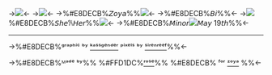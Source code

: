 ->![](https://64.media.tumblr.com/198b54d83f9f822d97c7aa3546300f3b/580a73fa1bebd90b-3d/s400x600/8b2c16c3cc8fc1d1d93a5af22b03633e74a964ad.gifv)<-
->![](https://64.media.tumblr.com/e6a17c43a8f3d3a26eab77321b2535f0/580a73fa1bebd90b-82/s400x600/bcb44a5c2ade605cd05cd7414693423a84cb2b6f.gifv)<-
->%#E8DECB%𝘡𝘰𝘺𝘢%%![](https://64.media.tumblr.com/2fdb81114d8d6a6c9ee3351fb6f69db0/8851735f23cf5f73-9b/s75x75_c1/88690d2a54a89bb6d00f271a1da423b07d7c606e.gifv)<-
->%#E8DECB%𝘉𝘪%%<-
->![](https://64.media.tumblr.com/eae7463a0e483b009f9bff59e5de9a8c/8851735f23cf5f73-1e/s75x75_c1/f98c602f5b548ccc88a4a8557bb23101095a95ed.gifv)%#E8DECB%𝘚𝘩𝘦𐙚𝘏𝘦𝘳%%![](https://64.media.tumblr.com/eae7463a0e483b009f9bff59e5de9a8c/8851735f23cf5f73-1e/s75x75_c1/f98c602f5b548ccc88a4a8557bb23101095a95ed.gifv)<-
->%#E8DECB%𝘔𝘪𝘯𝘰𝘳![](https://64.media.tumblr.com/357016c72b558d36eb010b65df5b20a6/8851735f23cf5f73-a4/s75x75_c1/3c7a8246f4ce63391830649aa7c871f8b3170ba8.gifv)𝘔𝘢𝘺 19𝘵𝘩%%<-


---

->%#E8DECB%ᵍʳᵃᵖʰⁱᶜ ᵇʸ [ᵏᵃˢˢᵍᵉⁿᵈᵉʳ](https://www.tumblr.com/kassgender) ᵖⁱˣᵉˡˢ ᵇʸ [ˢⁱʳᵉⁿʳᵉᵉᶠ](https://www.tumblr.com/sirenreef)%%<-

->%#E8DECB%ᴹᵃᵈᵉ ᵇʸ%% %#FFD1DC%[ʳᵒˢᵉ](https://github.com/FurinaTheFountain)%% %#E8DECB% ᶠᵒʳ [ᶻᵒʸᵃ](https://github.com/Alicefpeofficial) %%<-
